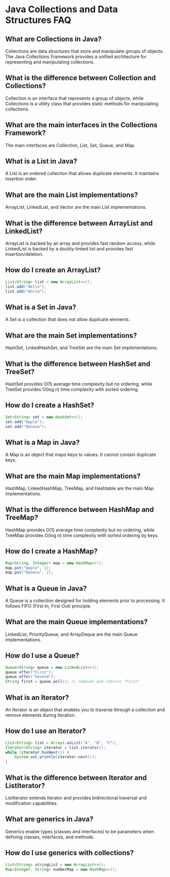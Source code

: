 # Java Collections and Data Structures FAQ

## What are Collections in Java?

Collections are data structures that store and manipulate groups of objects. The Java Collections Framework provides a unified architecture for representing and manipulating collections.

## What is the difference between Collection and Collections?

Collection is an interface that represents a group of objects, while Collections is a utility class that provides static methods for manipulating collections.

## What are the main interfaces in the Collections Framework?

The main interfaces are Collection, List, Set, Queue, and Map.

## What is a List in Java?

A List is an ordered collection that allows duplicate elements. It maintains insertion order.

## What are the main List implementations?

ArrayList, LinkedList, and Vector are the main List implementations.

## What is the difference between ArrayList and LinkedList?

ArrayList is backed by an array and provides fast random access, while LinkedList is backed by a doubly-linked list and provides fast insertion/deletion.

## How do I create an ArrayList?

```java
List<String> list = new ArrayList<>();
list.add("Hello");
list.add("World");
```

## What is a Set in Java?

A Set is a collection that does not allow duplicate elements.

## What are the main Set implementations?

HashSet, LinkedHashSet, and TreeSet are the main Set implementations.

## What is the difference between HashSet and TreeSet?

HashSet provides O(1) average time complexity but no ordering, while TreeSet provides O(log n) time complexity with sorted ordering.

## How do I create a HashSet?

```java
Set<String> set = new HashSet<>();
set.add("Apple");
set.add("Banana");
```

## What is a Map in Java?

A Map is an object that maps keys to values. It cannot contain duplicate keys.

## What are the main Map implementations?

HashMap, LinkedHashMap, TreeMap, and Hashtable are the main Map implementations.

## What is the difference between HashMap and TreeMap?

HashMap provides O(1) average time complexity but no ordering, while TreeMap provides O(log n) time complexity with sorted ordering by keys.

## How do I create a HashMap?

```java
Map<String, Integer> map = new HashMap<>();
map.put("Apple", 1);
map.put("Banana", 2);
```

## What is a Queue in Java?

A Queue is a collection designed for holding elements prior to processing. It follows FIFO (First In, First Out) principle.

## What are the main Queue implementations?

LinkedList, PriorityQueue, and ArrayDeque are the main Queue implementations.

## How do I use a Queue?

```java
Queue<String> queue = new LinkedList<>();
queue.offer("First");
queue.offer("Second");
String first = queue.poll(); // removes and returns "First"
```

## What is an Iterator?

An Iterator is an object that enables you to traverse through a collection and remove elements during iteration.

## How do I use an Iterator?

```java
List<String> list = Arrays.asList("A", "B", "C");
Iterator<String> iterator = list.iterator();
while (iterator.hasNext()) {
    System.out.println(iterator.next());
}
```

## What is the difference between Iterator and ListIterator?

ListIterator extends Iterator and provides bidirectional traversal and modification capabilities.

## What are generics in Java?

Generics enable types (classes and interfaces) to be parameters when defining classes, interfaces, and methods.

## How do I use generics with collections?

```java
List<String> stringList = new ArrayList<>();
Map<Integer, String> numberMap = new HashMap<>();
```
